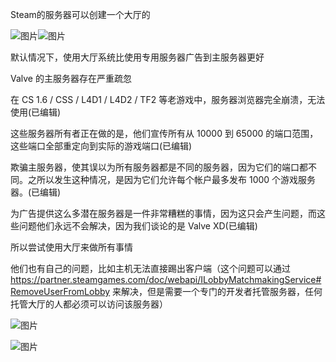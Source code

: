 Steam的服务器可以创建一个大厅的

![图片](https://media.discordapp.net/attachments/876216069243695133/1315284034410254448/image.png?ex=684b6776&is=684a15f6&hm=f63268574ed9f6ef1b755f805a76a3c2ab751d65487caee01a3464264d87bb45&=&format=webp&quality=lossless&width=828&height=559)![图片](https://media.discordapp.net/attachments/876216069243695133/1315284099543597117/image.png?ex=684b6786&is=684a1606&hm=5180b257ff354ac4337da282e4a0c3be0c7c2095545b2503fe4858ed092603d7&=&format=webp&quality=lossless&width=1025&height=160)

默认情况下，使用大厅系统比使用专用服务器广告到主服务器更好

Valve 的主服务器存在严重疏忽

在 CS 1.6 / CSS / L4D1 / L4D2 / TF2 等老游戏中，服务器浏览器完全崩溃，无法使用(已编辑)

这些服务器所有者正在做的是，他们宣传所有从 10000 到 65000 的端口范围，这些端口全部重定向到实际的游戏端口(已编辑)

欺骗主服务器，使其误以为所有服务器都是不同的服务器，因为它们的端口都不同。之所以发生这种情况，是因为它们允许每个帐户最多发布 1000 个游戏服务器。(已编辑)

为广告提供这么多潜在服务器是一件非常糟糕的事情，因为这只会产生问题，而这些问题他们永远不会解决，因为我们谈论的是 Valve XD(已编辑)

所以尝试使用大厅来做所有事情

他们也有自己的问题，比如主机无法直接踢出客户端（这个问题可以通过 https://partner.steamgames.com/doc/webapi/ILobbyMatchmakingService#RemoveUserFromLobby 来解决，但是需要一个专门的开发者托管服务器，任何托管大厅的人都必须可以访问该服务器）

![图片](https://media.discordapp.net/attachments/876216069243695133/1315288269038157824/3013281836_preview_hl2_etnB5TmChB.png?ex=684b6b68&is=684a19e8&hm=593dffef0cb3d4259fb431b116667f447d7ea4697426e1cc2d790017213a66d6&=&format=webp&quality=lossless&width=1102&height=624)

![图片](https://media.discordapp.net/attachments/876216069243695133/1315289179197935677/image.png?ex=684b6c41&is=684a1ac1&hm=1f4ccc39efc467e90fb31c0aa8fe5b936a4ba0a4e3e72990da354d77c012a514&=&format=webp&quality=lossless&width=1147&height=262)
